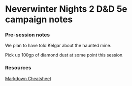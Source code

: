 # Neverwinter Nights 2 D&D 5e campaign notes

### Pre-session notes

We plan to have told Kelgar about the haunted mine.

Pick up 100gp of diamond dust at some point this session.

### Resources

[Markdown Cheatsheet](https://github.com/adam-p/markdown-here/wiki/Markdown-Cheatsheet)
